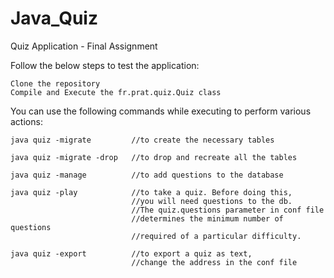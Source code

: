 # Java_Quiz
Quiz Application - Final Assignment

Follow the below steps to test the application:

    Clone the repository
    Compile and Execute the fr.prat.quiz.Quiz class

You can use the following commands while executing to perform various actions:

    java quiz -migrate         //to create the necessary tables
    
    java quiz -migrate -drop   //to drop and recreate all the tables
    
    java quiz -manage          //to add questions to the database
    
    java quiz -play            //to take a quiz. Before doing this, 
                               //you will need questions to the db.
                               //The quiz.questions parameter in conf file
                               //determines the minimum number of questions 
                               //required of a particular difficulty.
                               
    java quiz -export          //to export a quiz as text, 
                               //change the address in the conf file
